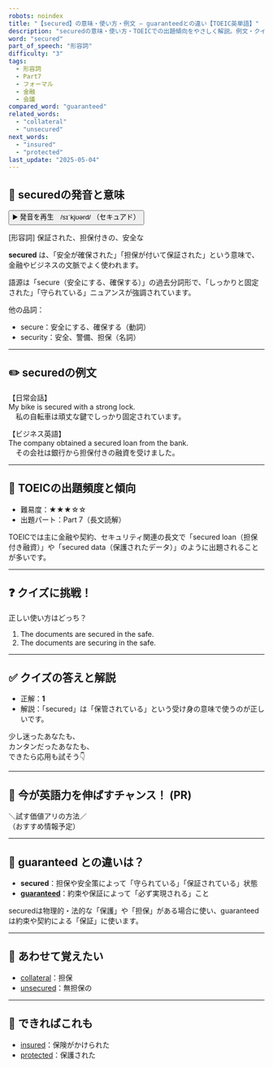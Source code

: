 ```yaml
---
robots: noindex
title: "【secured】の意味・使い方・例文 ― guaranteedとの違い【TOEIC英単語】"
description: "securedの意味・使い方・TOEICでの出題傾向をやさしく解説。例文・クイズ付きでguaranteedとの違いもわかりやすく学べます。"
word: "secured"
part_of_speech: "形容詞"
difficulty: "3"
tags:
  - 形容詞
  - Part7
  - フォーマル
  - 金融
  - 会議
compared_word: "guaranteed"
related_words:
  - "collateral"
  - "unsecured"
next_words:
  - "insured"
  - "protected"
last_update: "2025-05-04"
---
```


## 🔰 securedの発音と意味

<button class="play-audio" onclick="playTTS('secured')">
  <span class="play-audio-main">
    ▶️ 発音を再生　/sɪˈkjʊərd/
  </span>
  <span class="play-audio-sub">
    （セキュアド）
  </span>
</button>

[形容詞] 保証された、担保付きの、安全な

**secured** は、「安全が確保された」「担保が付いて保証された」という意味で、金融やビジネスの文脈でよく使われます。

語源は「secure（安全にする、確保する）」の過去分詞形で、「しっかりと固定された」「守られている」ニュアンスが強調されています。

他の品詞：  
- secure：安全にする、確保する（動詞）
- security：安全、警備、担保（名詞）

---

## ✏️ securedの例文

【日常会話】  
My bike is secured with a strong lock.  
　私の自転車は頑丈な鍵でしっかり固定されています。

【ビジネス英語】  
The company obtained a secured loan from the bank.  
　その会社は銀行から担保付きの融資を受けました。

---

## 🎯 TOEICの出題頻度と傾向

- 難易度：★★★☆☆
- 出題パート：Part 7（長文読解）

TOEICでは主に金融や契約、セキュリティ関連の長文で「secured loan（担保付き融資）」や「secured data（保護されたデータ）」のように出題されることが多いです。

---

## ❓ クイズに挑戦！

正しい使い方はどっち？

1. The documents are secured in the safe.  
2. The documents are securing in the safe.

---

## ✅ クイズの答えと解説

- 正解：**1**
- 解説：「secured」は「保管されている」という受け身の意味で使うのが正しいです。

少し迷ったあなたも、  
カンタンだったあなたも、  
できたら応用も試そう👇️

---

## 🚀 今が英語力を伸ばすチャンス！ (PR)

<div class="info-center">
＼試す価値アリの方法／<br>  
（おすすめ情報予定）
</div>

---

## 🤔  guaranteed との違いは？

- **secured**：担保や安全策によって「守られている」「保証されている」状態
- **[guaranteed](/word/guaranteed/)**：約束や保証によって「必ず実現される」こと

securedは物理的・法的な「保護」や「担保」がある場合に使い、guaranteedは約束や契約による「保証」に使います。

---

## 🧩 あわせて覚えたい

- [collateral](/word/collateral/)：担保
- [unsecured](/word/unsecured/)：無担保の

---

## 📖 できればこれも

- [insured](/word/insured/)：保険がかけられた
- [protected](/word/protected/)：保護された

<!-- cvid: aid44_bid19 -->
